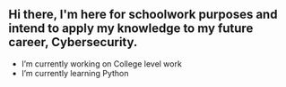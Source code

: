 ## Hi there, I'm here for schoolwork purposes and intend to apply my knowledge to my future career, Cybersecurity.
- I’m currently working on College level work
- I’m currently learning Python
